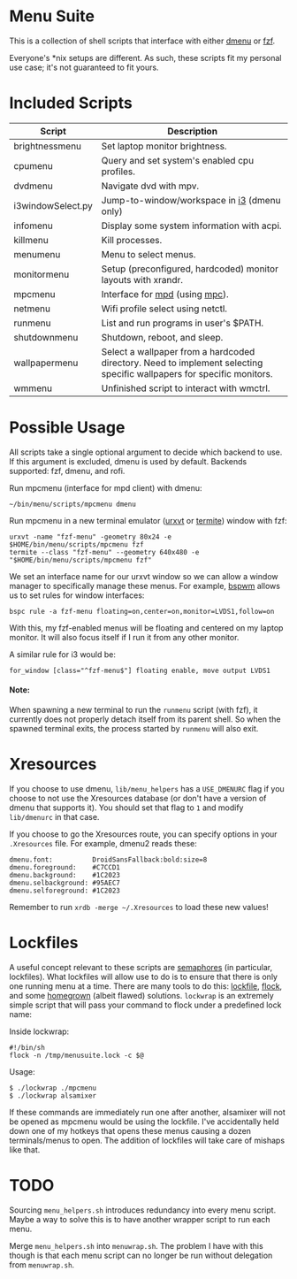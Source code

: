 Menu Suite
==========

This is a collection of shell scripts that interface with either [dmenu](http://tools.suckless.org/dmenu/) or [fzf](https://github.com/junegunn/fzf).

Everyone's *nix setups are different. As such, these scripts fit my personal use case; it's not guaranteed to fit yours.

Included Scripts
================
| Script             | Description
| --------------     | -----------
| brightnessmenu     | Set laptop monitor brightness.
| cpumenu            | Query and set system's enabled cpu profiles.
| dvdmenu            | Navigate dvd with mpv.
| i3windowSelect.py  | Jump-to-window/workspace in [i3](http://i3wm.org/) (dmenu only)
| infomenu           | Display some system information with acpi.
| killmenu           | Kill processes.
| menumenu           | Menu to select menus.
| monitormenu        | Setup (preconfigured, hardcoded) monitor layouts with xrandr.
| mpcmenu            | Interface for [mpd](http://www.musicpd.org/) (using [mpc](http://linux.die.net/man/1/mpc)).
| netmenu            | Wifi profile select using netctl.
| runmenu            | List and run programs in user's $PATH.
| shutdownmenu       | Shutdown, reboot, and sleep.
| wallpapermenu      | Select a wallpaper from a hardcoded directory. Need to implement selecting specific wallpapers for specific monitors.
| wmmenu             | Unfinished script to interact with wmctrl.

Possible Usage
==============

All scripts take a single optional argument to decide which backend to use. If this argument is excluded, dmenu is used by default. Backends supported: fzf, dmenu, and rofi.

Run mpcmenu (interface for mpd client) with dmenu:

    ~/bin/menu/scripts/mpcmenu dmenu

Run mpcmenu in a new terminal emulator ([urxvt](https://en.wikipedia.org/wiki/Rxvt-unicode) or [termite](https://github.com/thestinger/termite)) window with fzf:

    urxvt -name "fzf-menu" -geometry 80x24 -e $HOME/bin/menu/scripts/mpcmenu fzf
    termite --class "fzf-menu" --geometry 640x480 -e "$HOME/bin/menu/scripts/mpcmenu fzf"

We set an interface name for our urxvt window so we can allow a window manager to specifically manage these menus. For example, [bspwm](https://github.com/baskerville/bspwm) allows us to set rules for window interfaces:

    bspc rule -a fzf-menu floating=on,center=on,monitor=LVDS1,follow=on

With this, my fzf-enabled menus will be floating and centered on my laptop monitor. It will also focus itself if I run it from any other monitor.

A similar rule for i3 would be:

    for_window [class="^fzf-menu$"] floating enable, move output LVDS1

#### Note:

When spawning a new terminal to run the `runmenu` script (with fzf), it currently does not properly detach itself from its parent shell. So when the spawned terminal exits, the process started by `runmenu` will also exit.

Xresources
==========

If you choose to use dmenu, `lib/menu_helpers` has a `USE_DMENURC` flag if you choose to not use the Xresources database (or don't have a version of dmenu that supports it). You should set that flag to `1` and modify `lib/dmenurc` in that case.

If you choose to go the Xresources route, you can specify options in your `.Xresources` file. For example, dmenu2 reads these:

    dmenu.font:          DroidSansFallback:bold:size=8
    dmenu.foreground:    #C7CCD1
    dmenu.background:    #1C2023
    dmenu.selbackground: #95AEC7
    dmenu.selforeground: #1C2023

Remember to run `xrdb -merge ~/.Xresources` to load these new values!

Lockfiles
=========

A useful concept relevant to these scripts are [semaphores](https://en.wikipedia.org/wiki/Semaphore_(programming)) (in particular, lockfiles). What lockfiles will allow use to do is to ensure that there is only one running menu at a time. There are many tools to do this: [lockfile](http://linux.die.net/man/1/lockfile), [flock](http://linux.die.net/man/1/flock), and some [homegrown](http://stackoverflow.com/questions/185451/quick-and-dirty-way-to-ensure-only-one-instance-of-a-shell-script-is-running-at) (albeit flawed) solutions. `lockwrap` is an extremely simple script that will pass your command to flock under a predefined lock name:

Inside lockwrap:

    #!/bin/sh
    flock -n /tmp/menusuite.lock -c $@

Usage:

    $ ./lockwrap ./mpcmenu
    $ ./lockwrap alsamixer

If these commands are immediately run one after another, alsamixer will not be opened as mpcmenu would be using the lockfile. I've accidentally held down one of my hotkeys that opens these menus causing a dozen terminals/menus to open. The addition of lockfiles will take care of mishaps like that.

TODO
====

Sourcing `menu_helpers.sh` introduces redundancy into every menu script. Maybe a way to solve this is to have another wrapper script to run each menu.

Merge `menu_helpers.sh` into `menuwrap.sh`. The problem I have with this though is that each menu script can no longer be run without delegation from `menuwrap.sh`.
